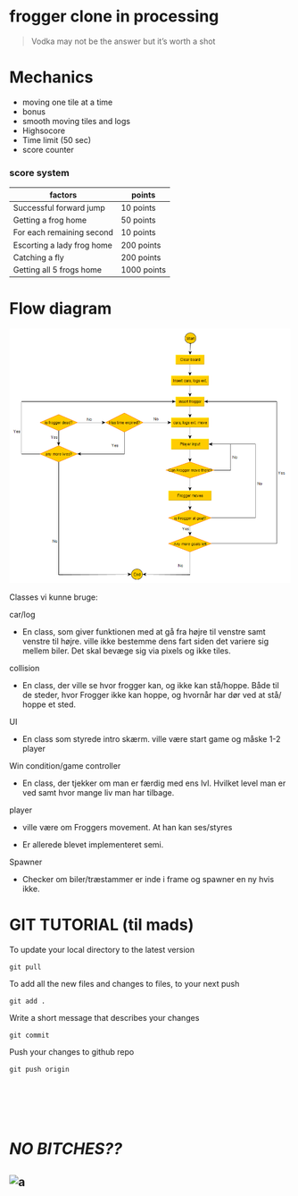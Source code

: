 # frogger clone in processing

> Vodka may not be the answer but it’s worth a shot

# Mechanics
- moving one tile at a time
- bonus
- smooth moving tiles and logs
- Highsocore
- Time limit (50 sec)
- score counter
### score system
| factors  | points |
| ------------- | ------------- |
| Successful forward jump | 10 points  |
| Getting a frog home  | 50 points  |
| For each remaining second  |  10 points  |
| Escorting a lady frog home |  200 points  |
| Catching a fly |  200 points  |
| Getting all 5 frogs home  |  1000 points |


# Flow diagram
!["./Flowdiagram Frogger.png"](https://raw.githubusercontent.com/imkowalski/frogger-clone-processing/main/Flowdiagram%20Frogger.png)

Classes vi kunne bruge:

car/log

- En class, som giver funktionen med at gå fra højre til venstre samt venstre
til højre. ville ikke bestemme dens fart siden det variere sig mellem biler.
Det skal bevæge sig via pixels og ikke tiles.

collision

- En class, der ville se hvor frogger kan, og ikke kan stå/hoppe. Både til de
steder, hvor Frogger ikke kan hoppe, og hvornår har dør ved at stå/ hoppe et
sted.

UI

- En class som styrede intro skærm. ville være start game og måske 1-2 player

Win condition/game controller

- En class, der tjekker om man er færdig med ens lvl. Hvilket level man er ved
  samt hvor mange liv man har tilbage.

player

- ville være om Froggers movement. At han kan ses/styres

- Er allerede blevet implementeret semi. 

Spawner

- Checker om biler/træstammer er inde i frame og spawner en ny hvis ikke.


# GIT TUTORIAL (til mads)

To update your local directory to the latest version
````
git pull
````

To add all the new files and changes to files, to your next push
````
git add .
````
Write a short message that describes your changes
````
git commit
````

Push your changes to github repo
````
git push origin
````

<br><br>
-------------------

# ***NO BITCHES??***
![a](https://images.start.gg/images/tournament/421471/image-47f0864a612a912f4e029a77e63ac659.jpg?ehk=GzvB%2F74b4SkWJ4hFT9gdibfoK0HQ6WRSng6gZ4SQD6A%3D&ehkOptimized=cmIY9eC%2FJFY5Z9oXaBp1raGtdvMOnTJmqzSnUZ0vBj4%3D)
-------------------
